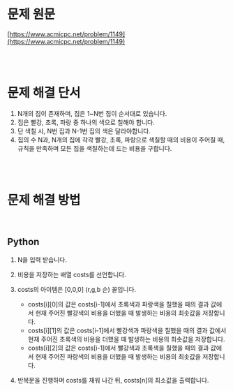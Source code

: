 # 문제 원문

[https://www.acmicpc.net/problem/1149](https://www.acmicpc.net/problem/1149)

<br><br>

# 문제 해결 단서

1. N개의 집이 존재하며, 집은 1~N번 집이 순서대로 있습니다.
2. 집은 빨강, 초록, 파랑 중 하나의 색으로 칠해야 합니다.
3. 단 색칠 시, N번 집과 N-1번 집의 색은 달라야합니다.
4. 집의 수 N과, N개의 집에 각각 빨강, 초록, 파랑으로 색칠할 때의 비용이 주어질 때, 규칙을 만족하며 모든 집을 색칠하는데 드는 비용을 구합니다.

<br><br>

# 문제 해결 방법

<br>

## Python

1. N을 입력 받습니다.
2. 비용을 저장하는 배열 costs를 선언합니다.
3. costs의 아이템은 [0,0,0] (r,g,b 순) 꼴입니다.

   - costs[i][0]의 값은 costs[i-1]에서 초록색과 파랑색을 칠했을 때의 결과 값에서 현재 주어진 빨강색의 비용을 더했을 때 발생하는 비용의 최솟값을 저장합니다.
   - costs[i][1]의 값은 costs[i-1]에서 빨강색과 파랑색을 칠했을 때의 결과 값에서 현재 주어진 초록색의 비용을 더했을 때 발생하는 비용의 최솟값을 저장합니다.
   - costs[i][2]의 값은 costs[i-1]에서 빨강색과 초록색을 칠했을 때의 결과 값에서 현재 주어진 파랑색의 비용을 더했을 때 발생하는 비용의 최솟값을 저장합니다.

4. 반복문을 진행하며 costs를 채워 나간 뒤, costs[n]의 최소값을 출력합니다.
